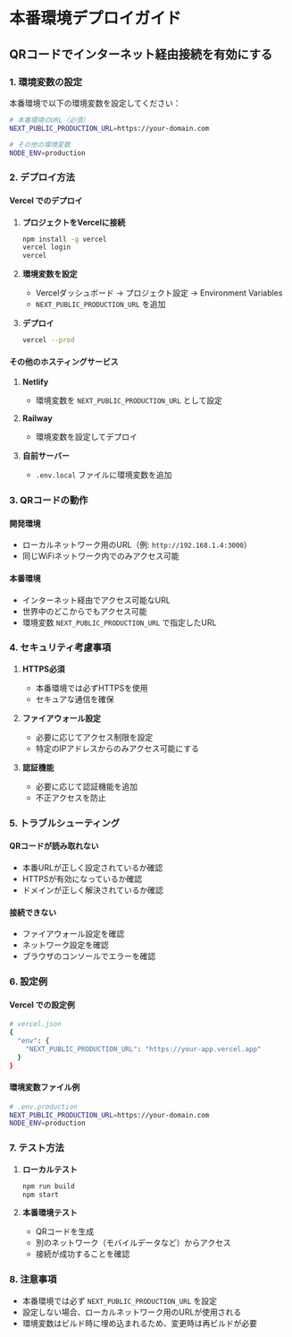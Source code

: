 # 本番環境デプロイガイド

## QRコードでインターネット経由接続を有効にする

### 1. 環境変数の設定

本番環境で以下の環境変数を設定してください：

```bash
# 本番環境のURL（必須）
NEXT_PUBLIC_PRODUCTION_URL=https://your-domain.com

# その他の環境変数
NODE_ENV=production
```

### 2. デプロイ方法

#### Vercel でのデプロイ

1. **プロジェクトをVercelに接続**
   ```bash
   npm install -g vercel
   vercel login
   vercel
   ```

2. **環境変数を設定**
   - Vercelダッシュボード → プロジェクト設定 → Environment Variables
   - `NEXT_PUBLIC_PRODUCTION_URL` を追加

3. **デプロイ**
   ```bash
   vercel --prod
   ```

#### その他のホスティングサービス

1. **Netlify**
   - 環境変数を `NEXT_PUBLIC_PRODUCTION_URL` として設定

2. **Railway**
   - 環境変数を設定してデプロイ

3. **自前サーバー**
   - `.env.local` ファイルに環境変数を追加

### 3. QRコードの動作

#### 開発環境
- ローカルネットワーク用のURL（例: `http://192.168.1.4:3000`）
- 同じWiFiネットワーク内でのみアクセス可能

#### 本番環境
- インターネット経由でアクセス可能なURL
- 世界中のどこからでもアクセス可能
- 環境変数 `NEXT_PUBLIC_PRODUCTION_URL` で指定したURL

### 4. セキュリティ考慮事項

1. **HTTPS必須**
   - 本番環境では必ずHTTPSを使用
   - セキュアな通信を確保

2. **ファイアウォール設定**
   - 必要に応じてアクセス制限を設定
   - 特定のIPアドレスからのみアクセス可能にする

3. **認証機能**
   - 必要に応じて認証機能を追加
   - 不正アクセスを防止

### 5. トラブルシューティング

#### QRコードが読み取れない
- 本番URLが正しく設定されているか確認
- HTTPSが有効になっているか確認
- ドメインが正しく解決されているか確認

#### 接続できない
- ファイアウォール設定を確認
- ネットワーク設定を確認
- ブラウザのコンソールでエラーを確認

### 6. 設定例

#### Vercel での設定例
```bash
# vercel.json
{
  "env": {
    "NEXT_PUBLIC_PRODUCTION_URL": "https://your-app.vercel.app"
  }
}
```

#### 環境変数ファイル例
```bash
# .env.production
NEXT_PUBLIC_PRODUCTION_URL=https://your-domain.com
NODE_ENV=production
```

### 7. テスト方法

1. **ローカルテスト**
   ```bash
   npm run build
   npm start
   ```

2. **本番環境テスト**
   - QRコードを生成
   - 別のネットワーク（モバイルデータなど）からアクセス
   - 接続が成功することを確認

### 8. 注意事項

- 本番環境では必ず `NEXT_PUBLIC_PRODUCTION_URL` を設定
- 設定しない場合、ローカルネットワーク用のURLが使用される
- 環境変数はビルド時に埋め込まれるため、変更時は再ビルドが必要 